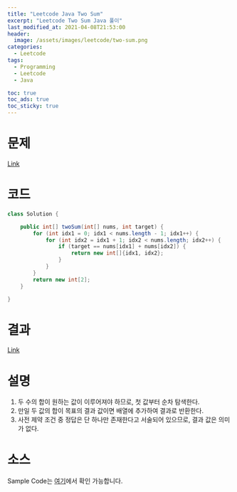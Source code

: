 ```yaml
---
title: "Leetcode Java Two Sum"
excerpt: "Leetcode Two Sum Java 풀이"
last_modified_at: 2021-04-08T21:53:00
header:
  image: /assets/images/leetcode/two-sum.png
categories:
  - Leetcode
tags:
  - Programming
  - Leetcode
  - Java

toc: true
toc_ads: true
toc_sticky: true
---
```

# 문제
[Link](https://leetcode.com/problems/two-sum)

# 코드
```java
class Solution {

    public int[] twoSum(int[] nums, int target) {
        for (int idx1 = 0; idx1 < nums.length - 1; idx1++) {
            for (int idx2 = idx1 + 1; idx2 < nums.length; idx2++) {
                if (target == nums[idx1] + nums[idx2]) {
                    return new int[]{idx1, idx2};
                }
            }
        }
        return new int[2];
    }

}
```

# 결과
[Link](https://leetcode.com/submissions/detail/478105252/)

# 설명
1. 두 수의 합이 원하는 값이 이루어져야 하므로, 첫 값부터 순차 탐색한다.
2. 만일 두 값의 합이 목표의 결과 값이면 배열에 추가하여 결과로 반환한다.
3. 사전 제약 조건 중 정답은 단 하나만 존재한다고 서술되어 있으므로, 결과 값은 의미가 없다.

# 소스
Sample Code는 [여기](https://github.com/GracefulSoul/leetcode/blob/master/src/main/java/gracefulsoul/problems/TwoSum.java)에서 확인 가능합니다.